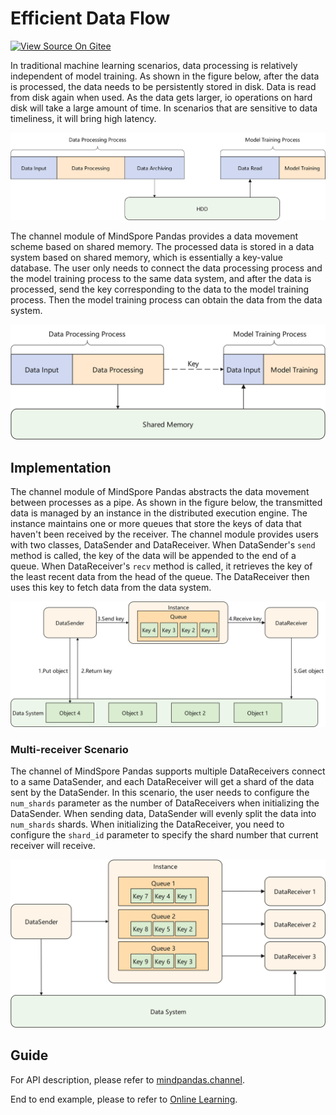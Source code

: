 # Efficient Data Flow

[![View Source On Gitee](https://mindspore-website.obs.cn-north-4.myhuaweicloud.com/website-images/master/resource/_static/logo_source_en.svg)](https://gitee.com/mindspore/docs/blob/master/docs/mindpandas/docs/source_en/mindpandas_channel.md)

In traditional machine learning scenarios, data processing is relatively independent of model training. As shown in the figure below, after the data is processed, the data needs to be persistently stored in disk. Data is read from disk again when used. As the data gets larger, io operations on hard disk will take a large amount of time. In scenarios that are sensitive to data timeliness, it will bring high latency.

![data_io.png](images/mindpandas_io.png)

The channel module of MindSpore Pandas provides a data movement scheme based on shared memory. The processed data is stored in a data system based on shared memory, which is essentially a key-value database. The user only needs to connect the data processing process and the model training process to the same data system, and after the data is processed, send the key corresponding to the data to the model training process. Then the model training process can obtain the data from the data system.

![channel.png](images/mindpandas_channel.png)

## Implementation

The channel module of MindSpore Pandas abstracts the data movement between processes as a pipe. As shown in the figure below, the transmitted data is managed by an instance in the distributed execution engine. The instance maintains one or more queues that store the keys of data that haven't been received by the receiver. The channel module provides users with two classes, DataSender and DataReceiver. When DataSender's `send` method is called, the key of the data will be appended to the end of a queue. When DataReceiver's `recv` method is called, it retrieves the key of the least recent data from the head of the queue. The DataReceiver then uses this key to fetch data from the data system.

![channel_impl.png](images/mindpandas_channel_impl.png)

### Multi-receiver Scenario

The channel of MindSpore Pandas supports multiple DataReceivers connect to a same DataSender, and each DataReceiver will get a shard of the data sent by the DataSender. In this scenario, the user needs to configure the `num_shards` parameter as the number of DataReceivers when initializing the DataSender. When sending data, DataSender will evenly split the data into `num_shards` shards. When initializing the DataReceiver, you need to configure the `shard_id` parameter to specify the shard number that current receiver will receive.

![channel_multirecv.png](images/mindpandas_channel_multirecv.png)

## Guide

For API description, please refer to [mindpandas.channel](https://www.mindspore.cn/mindpandas/docs/en/master/mindpandas.channel.html).

End to end example, please to refer to [Online Learning](https://www.mindspore.cn/recommender/docs/en/master/online_learning.html#example).
